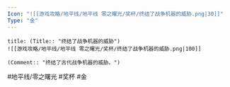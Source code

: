 ```yaml
---
Icon: "![[游戏攻略/地平线/地平线 零之曙光/奖杯/终结了战争机器的威胁.png|30]]"
Type: "金"
---
```

```ad-common-gold-trophy
title: (Title:: "终结了战争机器的威胁")
![[游戏攻略/地平线/地平线 零之曙光/奖杯/终结了战争机器的威胁.png|100]]

(Comment:: "终结了古代战争机器的威胁。")
```

#地平线/零之曙光 #奖杯 #金
